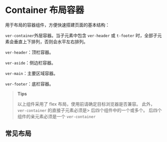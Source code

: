 # Container 布局容器

用于布局的容器组件，方便快速搭建页面的基本结构：

`ver-container`外层容器。当子元素中包含 `ver-header` 或 `t-footer` 时，全部子元素会垂直上下排列，否则会水平左右排列。

`ver-header`：顶栏容器。

`ver-aside`：侧边栏容器。

`ver-main`：主要区域容器。

`ver-footer`：底栏容器。

> **Tips**
>
> 以上组件采用了 flex 布局，使用前请确定目标浏览器是否兼容。 此外， `ver-container` 的直接子元素必须是> 后四个组件中的一个或多个。 后四个组件的亲元素必须是一个 `ver-container`

## 常见布局

<demo vue="../../example/container/partOne.vue"></demo>

<demo vue="../../example/container/partTow.vue"></demo>

<demo vue="../../example/container/partThree.vue"></demo>

<demo vue="../../example/container/partFour.vue"></demo>

<demo vue="../../example/container/partFive.vue"></demo>

<demo vue="../../example/container/partSix.vue"></demo>

<demo vue="../../example/container/partSeven.vue"></demo>
